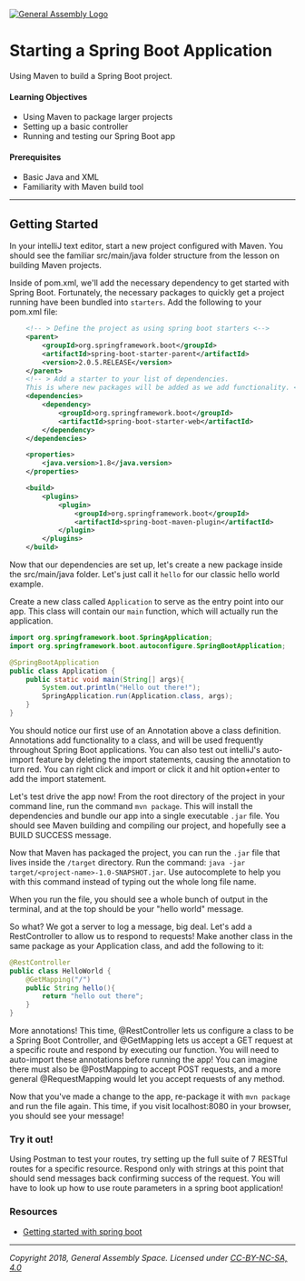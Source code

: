 [![General Assembly Logo](https://camo.githubusercontent.com/1a91b05b8f4d44b5bbfb83abac2b0996d8e26c92/687474703a2f2f692e696d6775722e636f6d2f6b6538555354712e706e67)](https://generalassemb.ly)

# Starting a Spring Boot Application

Using Maven to build a Spring Boot project.

#### Learning Objectives

- Using Maven to package larger projects
- Setting up a basic controller
- Running and testing our Spring Boot app

#### Prerequisites

- Basic Java and XML
- Familiarity with Maven build tool

---

## Getting Started

In your intelliJ text editor, start a new project configured with Maven. You should see the familiar src/main/java folder structure from the lesson on building Maven projects.

Inside of pom.xml, we'll add the necessary dependency to get started with Spring Boot. Fortunately, the necessary packages to quickly get a project running have been bundled into `starters`. Add the following to your pom.xml file:

```xml
    <!-- > Define the project as using spring boot starters <-->
    <parent>
        <groupId>org.springframework.boot</groupId>
        <artifactId>spring-boot-starter-parent</artifactId>
        <version>2.0.5.RELEASE</version>
    </parent>
    <!-- > Add a starter to your list of dependencies. 
    This is where new packages will be added as we add functionality. <-->
    <dependencies>
        <dependency>
            <groupId>org.springframework.boot</groupId>
            <artifactId>spring-boot-starter-web</artifactId>
        </dependency>
    </dependencies>

    <properties>
        <java.version>1.8</java.version>
    </properties>

    <build>
        <plugins>
            <plugin>
                <groupId>org.springframework.boot</groupId>
                <artifactId>spring-boot-maven-plugin</artifactId>
            </plugin>
        </plugins>
    </build>
```

Now that our dependencies are set up, let's create a new package inside the src/main/java folder. Let's just call it `hello` for our classic hello world example.

Create a new class called `Application` to serve as the entry point into our app. This class will contain our `main` function, which will actually run the application. 

``` java
import org.springframework.boot.SpringApplication;
import org.springframework.boot.autoconfigure.SpringBootApplication;

@SpringBootApplication
public class Application {
    public static void main(String[] args){
        System.out.println("Hello out there!");
        SpringApplication.run(Application.class, args);
    }
}
```

You should notice our first use of an Annotation above a class definition. Annotations add functionality to a class, and will be used frequently throughout Spring Boot applications. You can also test out intelliJ's auto-import feature by deleting the import statements, causing the annotation to turn red. You can right click and import or click it and hit option+enter to add the import statement.

Let's test drive the app now! From the root directory of the project in your command line, run the command `mvn package`. This will install the dependencies and bundle our app into a single executable `.jar` file. You should see Maven building and compiling our project, and hopefully see a BUILD SUCCESS message.

Now that Maven has packaged the project, you can run the `.jar` file that lives inside the `/target` directory. Run the command: `java -jar target/<project-name>-1.0-SNAPSHOT.jar`. Use autocomplete to help you with this command instead of typing out the whole long file name.

When you run the file, you should see a whole bunch of output in the terminal, and at the top should be your "hello world" message.

So what? We got a server to log a message, big deal. Let's add a RestController to allow us to respond to requests! Make another class in the same package as your Application class, and add the following to it:

```java
@RestController
public class HelloWorld {
    @GetMapping("/")
    public String hello(){
        return "hello out there";
    }
}
```

More annotations! This time, @RestController lets us configure a class to be a Spring Boot Controller, and @GetMapping lets us accept a GET request at a specific route and respond by executing our function. You will need to auto-import these annotations before running the app! You can imagine there must also be @PostMapping to accept POST requests, and a more general @RequestMapping would let you accept requests of any method. 

Now that you've made a change to the app, re-package it with `mvn package` and run the file again. This time, if you visit localhost:8080 in your browser, you should see your message!

### Try it out!

Using Postman to test your routes, try setting up the full suite of 7 RESTful routes for a specific resource. Respond only with strings at this point that should send messages back confirming success of the request. You will have to look up how to use route parameters in a spring boot application!


### Resources

- [Getting started with spring boot](https://spring.io/guides/gs/spring-boot/)

---

*Copyright 2018, General Assembly Space. Licensed under [CC-BY-NC-SA, 4.0](https://creativecommons.org/licenses/by-nc-sa/4.0/)*